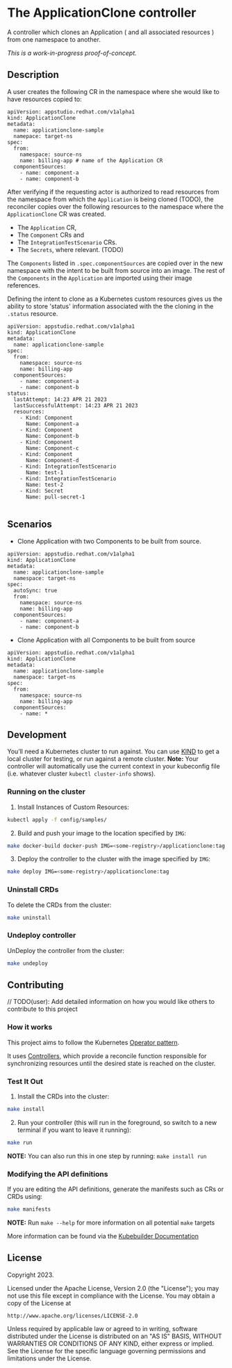 # The ApplicationClone controller
A controller which clones an Application ( and all associated resources ) from one namespace to another.

*This is a work-in-progress proof-of-concept.*

## Description

A user creates the following CR in the namespace where she would 
like to have resources copied to:

```
apiVersion: appstudio.redhat.com/v1alpha1
kind: ApplicationClone
metadata:
  name: applicationclone-sample
  namepace: target-ns
spec:
  from:
    namespace: source-ns
    name: billing-app # name of the Application CR
  componentSources:
    - name: component-a
    - name: component-b
```

After verifying if the requesting actor is authorized to read resources from the namespace from which the `Application` is
being cloned (TODO), the reconciler copies over the following resources to the namespace where the `ApplicationClone` CR was created.

* The `Application` CR,
* The `Component` CRs and 
* The `IntegrationTestScenario` CRs.
* The `Secrets`, where relevant. (TODO)

The `Components` listed in `.spec.componentSources` are copied over in the new namespace with the intent to be built from source into an image. The rest of the `Components` in the `Application` are imported using their image references.


Defining the intent to clone as a Kubernetes custom resources gives us the ability to store 'status' information associated with the the cloning in the `.status` resource.

```   
apiVersion: appstudio.redhat.com/v1alpha1
kind: ApplicationClone
metadata:
  name: applicationclone-sample
spec:
  from:
    namespace: source-ns
    name: billing-app
  componentSources:
    - name: component-a
    - name: component-b
status:
  lastAttempt: 14:23 APR 21 2023
  lastSuccessfulAttempt: 14:23 APR 21 2023
  resources:
    - Kind: Component
      Name: Component-a
    - Kind: Component
      Name: Component-b
    - Kind: Component
      Name: Component-c
    - Kind: Component
      Name: Component-d
    - Kind: IntegrationTestScenario
      Name: test-1
    - Kind: IntegrationTestScenario
      Name: test-2
    - Kind: Secret
      Name: pull-secret-1
      
```
## Scenarios

* Clone Application with two Components to be built from source.


```
apiVersion: appstudio.redhat.com/v1alpha1
kind: ApplicationClone
metadata:
  name: applicationclone-sample
  namespace: target-ns
spec:
  autoSync: true
  from:
    namespace: source-ns
    name: billing-app
  componentSources:
    - name: component-a
    - name: component-b
```


* Clone Application with all Components to be built from source

```
apiVersion: appstudio.redhat.com/v1alpha1
kind: ApplicationClone
metadata:
  name: applicationclone-sample
  namespace: target-ns
spec:
  from:
    namespace: source-ns
    name: billing-app
  componentSources:
    - name: *
```

## Development 
You’ll need a Kubernetes cluster to run against. You can use [KIND](https://sigs.k8s.io/kind) to get a local cluster for testing, or run against a remote cluster.
**Note:** Your controller will automatically use the current context in your kubeconfig file (i.e. whatever cluster `kubectl cluster-info` shows).

### Running on the cluster
1. Install Instances of Custom Resources:

```sh
kubectl apply -f config/samples/
```

2. Build and push your image to the location specified by `IMG`:

```sh
make docker-build docker-push IMG=<some-registry>/applicationclone:tag
```

3. Deploy the controller to the cluster with the image specified by `IMG`:

```sh
make deploy IMG=<some-registry>/applicationclone:tag
```

### Uninstall CRDs
To delete the CRDs from the cluster:

```sh
make uninstall
```

### Undeploy controller
UnDeploy the controller from the cluster:

```sh
make undeploy
```

## Contributing
// TODO(user): Add detailed information on how you would like others to contribute to this project

### How it works
This project aims to follow the Kubernetes [Operator pattern](https://kubernetes.io/docs/concepts/extend-kubernetes/operator/).

It uses [Controllers](https://kubernetes.io/docs/concepts/architecture/controller/),
which provide a reconcile function responsible for synchronizing resources until the desired state is reached on the cluster.

### Test It Out
1. Install the CRDs into the cluster:

```sh
make install
```

2. Run your controller (this will run in the foreground, so switch to a new terminal if you want to leave it running):

```sh
make run
```

**NOTE:** You can also run this in one step by running: `make install run`

### Modifying the API definitions
If you are editing the API definitions, generate the manifests such as CRs or CRDs using:

```sh
make manifests
```

**NOTE:** Run `make --help` for more information on all potential `make` targets

More information can be found via the [Kubebuilder Documentation](https://book.kubebuilder.io/introduction.html)

## License

Copyright 2023.

Licensed under the Apache License, Version 2.0 (the "License");
you may not use this file except in compliance with the License.
You may obtain a copy of the License at

    http://www.apache.org/licenses/LICENSE-2.0

Unless required by applicable law or agreed to in writing, software
distributed under the License is distributed on an "AS IS" BASIS,
WITHOUT WARRANTIES OR CONDITIONS OF ANY KIND, either express or implied.
See the License for the specific language governing permissions and
limitations under the License.

